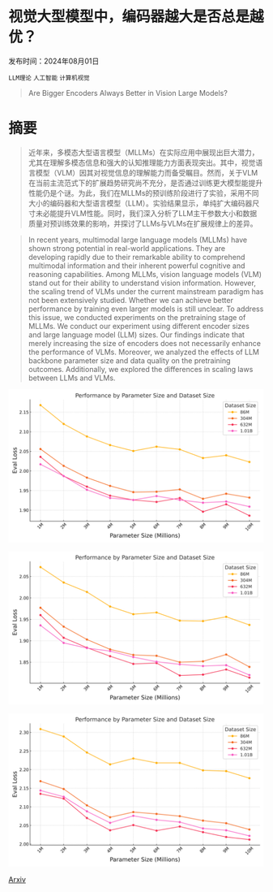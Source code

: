 # 视觉大型模型中，编码器越大是否总是越优？

发布时间：2024年08月01日

`LLM理论` `人工智能` `计算机视觉`

> Are Bigger Encoders Always Better in Vision Large Models?

# 摘要

> 近年来，多模态大型语言模型（MLLMs）在实际应用中展现出巨大潜力，尤其在理解多模态信息和强大的认知推理能力方面表现突出。其中，视觉语言模型（VLM）因其对视觉信息的理解能力而备受瞩目。然而，关于VLM在当前主流范式下的扩展趋势研究尚不充分，是否通过训练更大模型能提升性能仍是个谜。为此，我们在MLLMs的预训练阶段进行了实验，采用不同大小的编码器和大型语言模型（LLM）。实验结果显示，单纯扩大编码器尺寸未必能提升VLM性能。同时，我们深入分析了LLM主干参数大小和数据质量对预训练效果的影响，并探讨了LLMs与VLMs在扩展规律上的差异。

> In recent years, multimodal large language models (MLLMs) have shown strong potential in real-world applications. They are developing rapidly due to their remarkable ability to comprehend multimodal information and their inherent powerful cognitive and reasoning capabilities. Among MLLMs, vision language models (VLM) stand out for their ability to understand vision information. However, the scaling trend of VLMs under the current mainstream paradigm has not been extensively studied. Whether we can achieve better performance by training even larger models is still unclear. To address this issue, we conducted experiments on the pretraining stage of MLLMs. We conduct our experiment using different encoder sizes and large language model (LLM) sizes. Our findings indicate that merely increasing the size of encoders does not necessarily enhance the performance of VLMs. Moreover, we analyzed the effects of LLM backbone parameter size and data quality on the pretraining outcomes. Additionally, we explored the differences in scaling laws between LLMs and VLMs.

![视觉大型模型中，编码器越大是否总是越优？](../../../paper_images/2408.00620/x1.png)

![视觉大型模型中，编码器越大是否总是越优？](../../../paper_images/2408.00620/x2.png)

![视觉大型模型中，编码器越大是否总是越优？](../../../paper_images/2408.00620/x3.png)

[Arxiv](https://arxiv.org/abs/2408.00620)